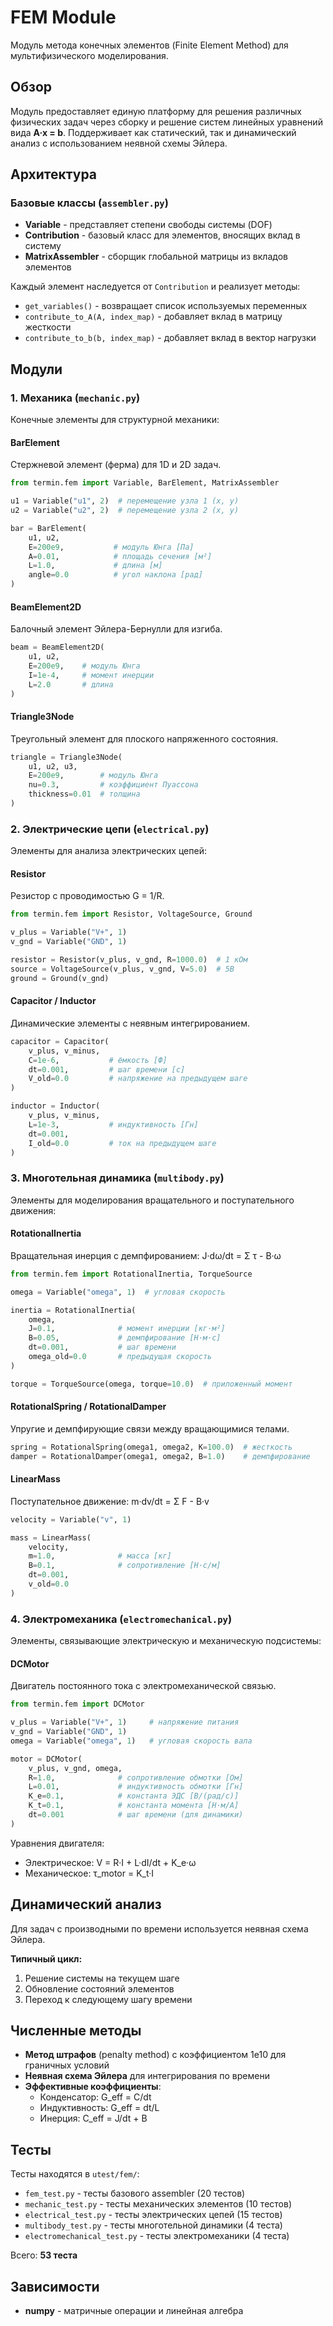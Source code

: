 # FEM Module

Модуль метода конечных элементов (Finite Element Method) для мультифизического моделирования.

## Обзор

Модуль предоставляет единую платформу для решения различных физических задач через сборку и решение систем линейных уравнений вида **A·x = b**. Поддерживает как статический, так и динамический анализ с использованием неявной схемы Эйлера.

## Архитектура

### Базовые классы (`assembler.py`)

- **Variable** - представляет степени свободы системы (DOF)
- **Contribution** - базовый класс для элементов, вносящих вклад в систему
- **MatrixAssembler** - сборщик глобальной матрицы из вкладов элементов

Каждый элемент наследуется от `Contribution` и реализует методы:
- `get_variables()` - возвращает список используемых переменных
- `contribute_to_A(A, index_map)` - добавляет вклад в матрицу жесткости
- `contribute_to_b(b, index_map)` - добавляет вклад в вектор нагрузки

## Модули

### 1. Механика (`mechanic.py`)

Конечные элементы для структурной механики:

#### BarElement
Стержневой элемент (ферма) для 1D и 2D задач.
```python
from termin.fem import Variable, BarElement, MatrixAssembler

u1 = Variable("u1", 2)  # перемещение узла 1 (x, y)
u2 = Variable("u2", 2)  # перемещение узла 2 (x, y)

bar = BarElement(
    u1, u2,
    E=200e9,           # модуль Юнга [Па]
    A=0.01,            # площадь сечения [м²]
    L=1.0,             # длина [м]
    angle=0.0          # угол наклона [рад]
)
```

#### BeamElement2D
Балочный элемент Эйлера-Бернулли для изгиба.
```python
beam = BeamElement2D(
    u1, u2,
    E=200e9,    # модуль Юнга
    I=1e-4,     # момент инерции
    L=2.0       # длина
)
```

#### Triangle3Node
Треугольный элемент для плоского напряженного состояния.
```python
triangle = Triangle3Node(
    u1, u2, u3,
    E=200e9,        # модуль Юнга
    nu=0.3,         # коэффициент Пуассона
    thickness=0.01  # толщина
)
```

### 2. Электрические цепи (`electrical.py`)

Элементы для анализа электрических цепей:

#### Resistor
Резистор с проводимостью G = 1/R.
```python
from termin.fem import Resistor, VoltageSource, Ground

v_plus = Variable("V+", 1)
v_gnd = Variable("GND", 1)

resistor = Resistor(v_plus, v_gnd, R=1000.0)  # 1 кОм
source = VoltageSource(v_plus, v_gnd, V=5.0)  # 5В
ground = Ground(v_gnd)
```

#### Capacitor / Inductor
Динамические элементы с неявным интегрированием.
```python
capacitor = Capacitor(
    v_plus, v_minus,
    C=1e-6,           # ёмкость [Ф]
    dt=0.001,         # шаг времени [с]
    V_old=0.0         # напряжение на предыдущем шаге
)

inductor = Inductor(
    v_plus, v_minus,
    L=1e-3,           # индуктивность [Гн]
    dt=0.001,
    I_old=0.0         # ток на предыдущем шаге
)
```

### 3. Многотельная динамика (`multibody.py`)

Элементы для моделирования вращательного и поступательного движения:

#### RotationalInertia
Вращательная инерция с демпфированием: J·dω/dt = Σ τ - B·ω
```python
from termin.fem import RotationalInertia, TorqueSource

omega = Variable("omega", 1)  # угловая скорость

inertia = RotationalInertia(
    omega,
    J=0.1,              # момент инерции [кг·м²]
    B=0.05,             # демпфирование [Н·м·с]
    dt=0.001,           # шаг времени
    omega_old=0.0       # предыдущая скорость
)

torque = TorqueSource(omega, torque=10.0)  # приложенный момент
```

#### RotationalSpring / RotationalDamper
Упругие и демпфирующие связи между вращающимися телами.
```python
spring = RotationalSpring(omega1, omega2, K=100.0)  # жесткость
damper = RotationalDamper(omega1, omega2, B=1.0)    # демпфирование
```

#### LinearMass
Поступательное движение: m·dv/dt = Σ F - B·v
```python
velocity = Variable("v", 1)

mass = LinearMass(
    velocity,
    m=1.0,              # масса [кг]
    B=0.1,              # сопротивление [Н·с/м]
    dt=0.001,
    v_old=0.0
)
```

### 4. Электромеханика (`electromechanical.py`)

Элементы, связывающие электрическую и механическую подсистемы:

#### DCMotor
Двигатель постоянного тока с электромеханической связью.
```python
from termin.fem import DCMotor

v_plus = Variable("V+", 1)     # напряжение питания
v_gnd = Variable("GND", 1)
omega = Variable("omega", 1)   # угловая скорость вала

motor = DCMotor(
    v_plus, v_gnd, omega,
    R=1.0,              # сопротивление обмотки [Ом]
    L=0.01,             # индуктивность обмотки [Гн]
    K_e=0.1,            # константа ЭДС [В/(рад/с)]
    K_t=0.1,            # константа момента [Н·м/А]
    dt=0.001            # шаг времени (для динамики)
)
```

Уравнения двигателя:
- Электрическое: V = R·I + L·dI/dt + K_e·ω
- Механическое: τ_motor = K_t·I

## Динамический анализ

Для задач с производными по времени используется неявная схема Эйлера.

**Типичный цикл:**
1. Решение системы на текущем шаге
2. Обновление состояний элементов
3. Переход к следующему шагу времени

## Численные методы

- **Метод штрафов** (penalty method) с коэффициентом 1e10 для граничных условий
- **Неявная схема Эйлера** для интегрирования по времени
- **Эффективные коэффициенты**:
  - Конденсатор: G_eff = C/dt
  - Индуктивность: G_eff = dt/L
  - Инерция: C_eff = J/dt + B

## Тесты

Тесты находятся в `utest/fem/`:
- `fem_test.py` - тесты базового assembler (20 тестов)
- `mechanic_test.py` - тесты механических элементов (10 тестов)
- `electrical_test.py` - тесты электрических цепей (15 тестов)
- `multibody_test.py` - тесты многотельной динамики (4 теста)
- `electromechanical_test.py` - тесты электромеханики (4 теста)

Всего: **53 теста**

## Зависимости

- **numpy** - матричные операции и линейная алгебра
